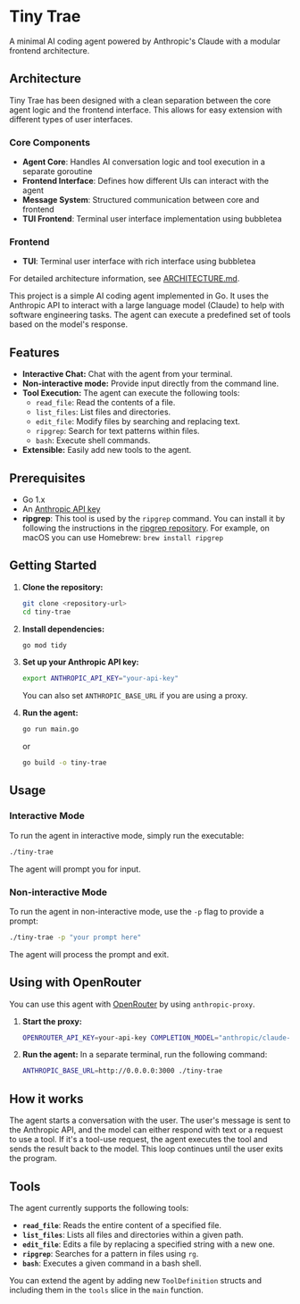 # Tiny Trae

A minimal AI coding agent powered by Anthropic's Claude with a modular frontend architecture.

## Architecture

Tiny Trae has been designed with a clean separation between the core agent logic and the frontend interface. This allows for easy extension with different types of user interfaces.

### Core Components

- **Agent Core**: Handles AI conversation logic and tool execution in a separate goroutine
- **Frontend Interface**: Defines how different UIs can interact with the agent
- **Message System**: Structured communication between core and frontend
- **TUI Frontend**: Terminal user interface implementation using bubbletea

### Frontend

- **TUI**: Terminal user interface with rich interface using bubbletea

For detailed architecture information, see [ARCHITECTURE.md](ARCHITECTURE.md).

This project is a simple AI coding agent implemented in Go. It uses the Anthropic API to interact with a large language model (Claude) to help with software engineering tasks. The agent can execute a predefined set of tools based on the model's response.

## Features

- **Interactive Chat:** Chat with the agent from your terminal.
- **Non-interactive mode:** Provide input directly from the command line.
- **Tool Execution:** The agent can execute the following tools:
    - `read_file`: Read the contents of a file.
    - `list_files`: List files and directories.
    - `edit_file`: Modify files by searching and replacing text.
    - `ripgrep`: Search for text patterns within files.
    - `bash`: Execute shell commands.
- **Extensible:** Easily add new tools to the agent.

## Prerequisites

- Go 1.x
- An [Anthropic API key](https://console.anthropic.com/dashboard)
- **ripgrep**: This tool is used by the `ripgrep` command. You can install it by following the instructions in the [ripgrep repository](https://github.com/BurntSushi/ripgrep#installation). For example, on macOS you can use Homebrew: `brew install ripgrep`

## Getting Started

1.  **Clone the repository:**
    ```bash
    git clone <repository-url>
    cd tiny-trae
    ```

2.  **Install dependencies:**
    ```bash
    go mod tidy
    ```

3.  **Set up your Anthropic API key:**
    ```bash
    export ANTHROPIC_API_KEY="your-api-key"
    ```
    You can also set `ANTHROPIC_BASE_URL` if you are using a proxy.

4.  **Run the agent:**
    ```bash
    go run main.go
    ```
    or
    ```bash
    go build -o tiny-trae
    ```

## Usage

### Interactive Mode

To run the agent in interactive mode, simply run the executable:

```bash
./tiny-trae
```

The agent will prompt you for input.

### Non-interactive Mode

To run the agent in non-interactive mode, use the `-p` flag to provide a prompt:

```bash
./tiny-trae -p "your prompt here"
```

The agent will process the prompt and exit.

## Using with OpenRouter

You can use this agent with [OpenRouter](https://openrouter.ai/) by using `anthropic-proxy`.

1.  **Start the proxy:**
    ```bash
    OPENROUTER_API_KEY=your-api-key COMPLETION_MODEL="anthropic/claude-sonnet-4" npx anthropic-proxy
    ```

2.  **Run the agent:**
    In a separate terminal, run the following command:
    ```bash
    ANTHROPIC_BASE_URL=http://0.0.0.0:3000 ./tiny-trae
    ```

## How it works

The agent starts a conversation with the user. The user's message is sent to the Anthropic API, and the model can either respond with text or a request to use a tool. If it's a tool-use request, the agent executes the tool and sends the result back to the model. This loop continues until the user exits the program.

## Tools

The agent currently supports the following tools:

-   **`read_file`**: Reads the entire content of a specified file.
-   **`list_files`**: Lists all files and directories within a given path.
-   **`edit_file`**: Edits a file by replacing a specified string with a new one.
-   **`ripgrep`**: Searches for a pattern in files using `rg`.
-   **`bash`**: Executes a given command in a bash shell.

You can extend the agent by adding new `ToolDefinition` structs and including them in the `tools` slice in the `main` function.
